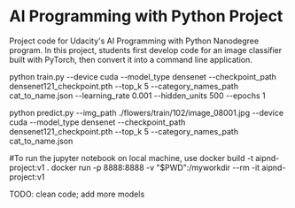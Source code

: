 # AI Programming with Python Project

Project code for Udacity's AI Programming with Python Nanodegree program. In this project, students first develop code for an image classifier built with PyTorch, then convert it into a command line application.


python train.py --device cuda --model_type densenet --checkpoint_path densenet121_checkpoint.pth --top_k 5 --category_names_path cat_to_name.json --learning_rate 0.001 --hidden_units 500 --epochs 1

python predict.py --img_path ./flowers/train/102/image_08001.jpg --device cuda --model_type densenet --checkpoint_path densenet121_checkpoint.pth --top_k 5 --category_names_path cat_to_name.json



#To run the jupyter notebook on local machine, use
docker build -t aipnd-project:v1 .
docker run -p 8888:8888   -v "$PWD":/myworkdir   --rm -it aipnd-project:v1


TODO: clean code; add more models

